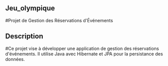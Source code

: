 ## Jeu_olympique

#Projet de Gestion des Réservations d'Événements

## Description

#Ce projet vise à développer une application de gestion des réservations d'événements. Il utilise Java avec Hibernate et JPA pour la persistance des données.
